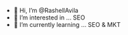 - 👋 Hi, I’m @RashellAvila
- 👀 I’m interested in ... SEO
- 🌱 I’m currently learning ... SEO & MKT



<!---
RashellAvila/RashellAvila is a ✨ special ✨ repository because its `README.md` (this file) appears on your GitHub profile.
You can click the Preview link to take a look at your changes.
--->
